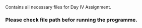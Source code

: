 Contains all necessary files for Day IV Assignment.

### Please check file path befor running the programme.
